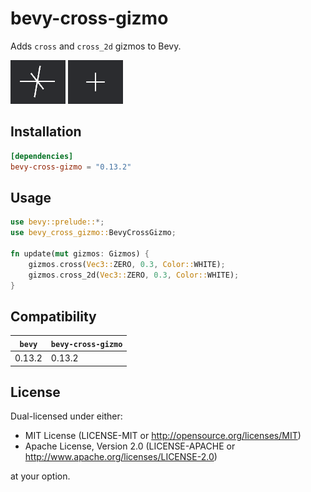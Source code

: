 # bevy-cross-gizmo

Adds `cross` and `cross_2d` gizmos to Bevy.

![cross](cross.png)
![cross_2d](cross_2d.png)

## Installation

```toml
[dependencies]
bevy-cross-gizmo = "0.13.2"
```

## Usage

```rust
use bevy::prelude::*;
use bevy_cross_gizmo::BevyCrossGizmo;

fn update(mut gizmos: Gizmos) {
    gizmos.cross(Vec3::ZERO, 0.3, Color::WHITE);
    gizmos.cross_2d(Vec3::ZERO, 0.3, Color::WHITE);
}
```

## Compatibility

| `bevy` | `bevy-cross-gizmo` |
|--------|--------------------|
| 0.13.2 | 0.13.2             |

## License

Dual-licensed under either:

* MIT License (LICENSE-MIT or http://opensource.org/licenses/MIT)
* Apache License, Version 2.0 (LICENSE-APACHE or http://www.apache.org/licenses/LICENSE-2.0)

at your option.
